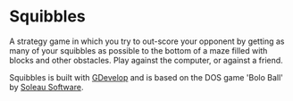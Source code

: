 # Squibbles

A strategy game in which you try to out-score your opponent by getting as many of your squibbles as possible to the bottom of a maze filled with blocks and other obstacles. Play against the computer, or against a friend.

Squibbles is built with [GDevelop](https://gdevelop-app.com/) and is based on the DOS game 'Bolo Ball' by [Soleau Software](http://www.soleau.com/).
